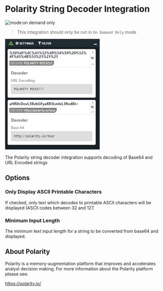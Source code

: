# Polarity String Decoder Integration

![mode:on demand only](https://img.shields.io/badge/mode-on%20demand%20only-blue.svg)

> This integration should only be run in `On Demand Only` mode

![image](images/screenshot.png)

The Polarity string decoder integration supports decoding of Base64 and URL Encoded strings

## Options

### Only Display ASCII Printable Characters

If checked, only text which decodes to printable ASCII characters will be displayed (ASCII codes between 32 and 127.

### Minimum Input Length

The minimum text input length for a string to be converted from base64 and displayed.

## About Polarity

Polarity is a memory-augmentation platform that improves and accelerates analyst decision making.  For more information about the Polarity platform please see:

https://polarity.io/
